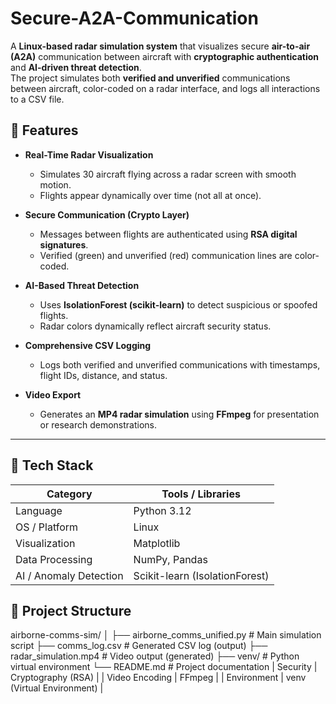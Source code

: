 # Secure-A2A-Communication
A **Linux-based radar simulation system** that visualizes secure **air-to-air (A2A)** communication between aircraft with **cryptographic authentication** and **AI-driven threat detection**.  
The project simulates both **verified and unverified** communications between aircraft, color-coded on a radar interface, and logs all interactions to a CSV file.

## 🚀 Features

- **Real-Time Radar Visualization**  
  - Simulates 30 aircraft flying across a radar screen with smooth motion.  
  - Flights appear dynamically over time (not all at once).  

- **Secure Communication (Crypto Layer)**  
  - Messages between flights are authenticated using **RSA digital signatures**.  
  - Verified (green) and unverified (red) communication lines are color-coded.  

- **AI-Based Threat Detection**  
  - Uses **IsolationForest (scikit-learn)** to detect suspicious or spoofed flights.  
  - Radar colors dynamically reflect aircraft security status.  

- **Comprehensive CSV Logging**  
  - Logs both verified and unverified communications with timestamps, flight IDs, distance, and status.  

- **Video Export**  
  - Generates an **MP4 radar simulation** using **FFmpeg** for presentation or research demonstrations.

---

## 🧠 Tech Stack

| Category | Tools / Libraries |
|-----------|------------------|
| Language | Python 3.12 |
| OS / Platform | Linux |
| Visualization | Matplotlib |
| Data Processing | NumPy, Pandas |
| AI / Anomaly Detection | Scikit-learn (IsolationForest) |

## 📁 Project Structure
airborne-comms-sim/
│
├── airborne_comms_unified.py # Main simulation script
├── comms_log.csv # Generated CSV log (output)
├── radar_simulation.mp4 # Video output (generated)
├── venv/ # Python virtual environment
└── README.md # Project documentation
| Security | Cryptography (RSA) |
| Video Encoding | FFmpeg |
| Environment | venv (Virtual Environment) |
